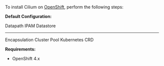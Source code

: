 To install Cilium on [OpenShift](https://www.openshift.com/), perform
the following steps:

**Default Configuration:**

  Datapath        IPAM           Datastore
  --------------- -------------- ----------------
  Encapsulation   Cluster Pool   Kubernetes CRD

**Requirements:**

-   OpenShift 4.x
